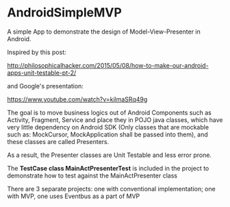 # AndroidSimpleMVP
A simple App to demonstrate the design of Model-View-Presenter in Android.

Inspired by this post: 

http://philosophicalhacker.com/2015/05/08/how-to-make-our-android-apps-unit-testable-pt-2/

and Google's presentation:

https://www.youtube.com/watch?v=kilmaSRq49g

The goal is to move business logics out of Android Components such as Activity, Fragment, Service and place they in POJO java classes, which have very little dependency on Android SDK (Only classes that are mockable such as: MockCursor, MockApplication shall be passed into them), and these classes are called Presenters. 

As a result, the Presenter classes are Unit Testable and less error prone. 

The <b>TestCase class MainActPresenterTest</b> is included in the project to demonstrate how to test against the MainActPresenter class

There are 3 separate projects: one with conventional implementation; one with MVP, one uses Eventbus as a part of MVP

